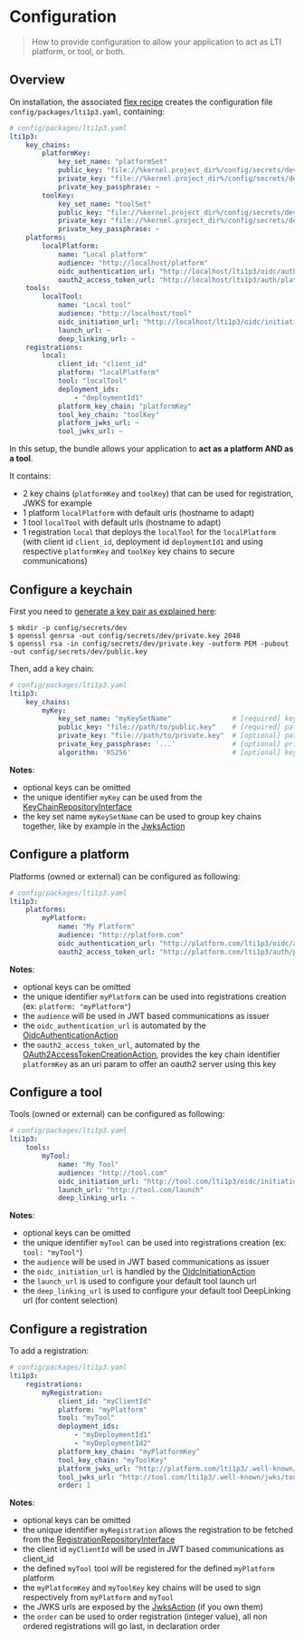 # Configuration

> How to provide configuration to allow your application to act as LTI platform, or tool, or both.

## Overview

On installation, the associated [flex recipe](https://github.com/symfony/recipes-contrib/tree/master/oat-sa/bundle-lti1p3) creates the configuration file `config/packages/lti1p3.yaml`, containing:

```yaml
# config/packages/lti1p3.yaml
lti1p3:
    key_chains:
        platformKey:
            key_set_name: "platformSet"
            public_key: "file://%kernel.project_dir%/config/secrets/dev/public.key"
            private_key: "file://%kernel.project_dir%/config/secrets/dev/private.key"
            private_key_passphrase: ~
        toolKey:
            key_set_name: "toolSet"
            public_key: "file://%kernel.project_dir%/config/secrets/dev/public.key"
            private_key: "file://%kernel.project_dir%/config/secrets/dev/private.key"
            private_key_passphrase: ~
    platforms:
        localPlatform:
            name: "Local platform"
            audience: "http://localhost/platform"
            oidc_authentication_url: "http://localhost/lti1p3/oidc/authentication"
            oauth2_access_token_url: "http://localhost/lti1p3/auth/platformKey/token"
    tools:
        localTool:
            name: "Local tool"
            audience: "http://localhost/tool"
            oidc_initiation_url: "http://localhost/lti1p3/oidc/initiation"
            launch_url: ~
            deep_linking_url: ~
    registrations:
        local:
            client_id: "client_id"
            platform: "localPlatform"
            tool: "localTool"
            deployment_ids:
                - "deploymentId1"
            platform_key_chain: "platformKey"
            tool_key_chain: "toolKey"
            platform_jwks_url: ~
            tool_jwks_url: ~
```

In this setup, the bundle allows your application to **act as a platform AND as a tool**.

It contains:

- 2 key chains (`platformKey` and `toolKey`) that can be used for registration, JWKS for example
- 1 platform `localPlatform` with default urls (hostname to adapt)
- 1 tool `localTool` with default urls (hostname to adapt)
- 1 registration `local` that deploys the `localTool` for the `localPlatform` (with client id `client_id`, deployment id `deploymentId1` and using respective `platformKey` and `toolKey` key chains to secure communications)

## Configure a keychain

First you need to [generate a key pair as explained here](https://en.wikibooks.org/wiki/Cryptography/Generate_a_keypair_using_OpenSSL):

```console
$ mkdir -p config/secrets/dev
$ openssl genrsa -out config/secrets/dev/private.key 2048
$ openssl rsa -in config/secrets/dev/private.key -outform PEM -pubout -out config/secrets/dev/public.key
```

Then, add a key chain:

```yaml
# config/packages/lti1p3.yaml
lti1p3:
    key_chains:
        myKey:
            key_set_name: "myKeySetName"               # [required] key set name
            public_key: "file://path/to/public.key"    # [required] path / content of the public key
            private_key: "file://path/to/private.key"  # [optional] path / content of the private key
            private_key_passphrase: '...'              # [optional] private key passphrase
            algorithm: 'RS256'                         # [optional] keys algorithm (default: RS256)
```
**Notes**:

- optional keys can be omitted
- the unique identifier `myKey` can be used from the [KeyChainRepositoryInterface](https://github.com/oat-sa/lib-lti1p3-core/blob/master/src/Security/Key/KeyChainRepositoryInterface.php#L27)
- the key set name `myKeySetName` can be used to group key chains together, like by example in the [JwksAction](https://github.com/oat-sa/bundle-lti1p3/blob/master/Action/Jwks/JwksAction.php)

## Configure a platform

Platforms (owned or external) can be configured as following:

```yaml
# config/packages/lti1p3.yaml
lti1p3:
    platforms:
        myPlatform:
            name: "My Platform"                                                           # [required] platform name
            audience: "http://platform.com"                                               # [required] platform audience
            oidc_authentication_url: "http://platform.com/lti1p3/oidc/authentication"     # [optional] platform OIDC auth url
            oauth2_access_token_url: "http://platform.com/lti1p3/auth/platformKey/token"  # [optional] platform access token url
```
**Notes**:

- optional keys can be omitted
- the unique identifier `myPlatform` can be used into registrations creation (ex: `platform: "myPlatform"`)
- the `audience` will be used in JWT based communications as issuer 
- the `oidc_authentication_url` is automated by the [OidcAuthenticationAction](https://github.com/oat-sa/bundle-lti1p3/blob/master/Action/Platform/Message/OidcAuthenticationAction.php)
- the `oauth2_access_token_url`, automated by the [OAuth2AccessTokenCreationAction](https://github.com/oat-sa/bundle-lti1p3/blob/master/Action/Platform/Service/OAuth2AccessTokenCreationAction.php), provides the key chain identifier `platformKey` as an uri param to offer an oauth2 server using this key

## Configure a tool

Tools (owned or external) can be configured as following:

```yaml
# config/packages/lti1p3.yaml
lti1p3:
    tools:
        myTool:
            name: "My Tool"                                               # [required] tool name
            audience: "http://tool.com"                                   # [required] tool audience
            oidc_initiation_url: "http://tool.com/lti1p3/oidc/initiation" # [required] tool OIDC init url
            launch_url: "http://tool.com/launch"                          # [optional] tool default launch url
            deep_linking_url: ~                                           # [optional] tool DeepLinking url
```
**Notes**:

- optional keys can be omitted
- the unique identifier `myTool` can be used into registrations creation (ex: `tool: "myTool"`)
- the `audience` will be used in JWT based communications as issuer 
- the `oidc_initiation_url` is handled by the [OidcInitiationAction](https://github.com/oat-sa/bundle-lti1p3/blob/master/Action/Tool/Message/OidcInitiationAction.php)
- the `launch_url` is used to configure your default tool launch url
- the `deep_linking_url` is used to configure your default tool DeepLinking url (for content selection)

## Configure a registration

To add a registration:

```yaml
# config/packages/lti1p3.yaml
lti1p3:
    registrations:
        myRegistration:
            client_id: "myClientId"                                                            # [required] client id
            platform: "myPlatform"                                                             # [required] platform identifier
            tool: "myTool"                                                                     # [required] tool identifier
            deployment_ids:                                                                    # [required] deployment ids
                - "myDeploymentId1"
                - "myDeploymentId2"
            platform_key_chain: "myPlatformKey"                                                # [optional] platform key chain identifier
            tool_key_chain: "myToolKey"                                                        # [optional] tool key chain identifier
            platform_jwks_url: "http://platform.com/lti1p3/.well-known/jwks/platformSet.json"  # [optional] platform JWKS url
            tool_jwks_url: "http://tool.com/lti1p3/.well-known/jwks/toolSet.json"              # [optional] tool JWKS url
            order: 1                                                                           # [optional] order of the registration
```
**Notes**:

- optional keys can be omitted
- the unique identifier `myRegistration` allows the registration to be fetched from the [RegistrationRepositoryInterface](https://github.com/oat-sa/lib-lti1p3-core/blob/master/src/Registration/RegistrationRepositoryInterface.php#L27)
- the client id `myClientId` will be used in JWT based communications as client_id
- the defined `myTool` tool will be registered for the defined `myPlatform` platform
- the `myPlatformKey` and `myToolKey` key chains will be used to sign respectively from `myPlatform` and `myTool`
- the JWKS urls are exposed by the [JwksAction](https://github.com/oat-sa/bundle-lti1p3/blob/master/Action/Jwks/JwksAction.php) (if you own them)
- the `order` can be used to order registration (integer value), all non ordered registrations will go last, in declaration order
